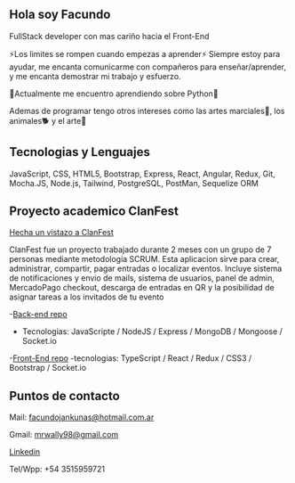 ## Hola soy Facundo 

FullStack developer con mas cariño hacia el Front-End

⚡Los limites se rompen cuando empezas a aprender⚡
Siempre estoy para ayudar, me encanta comunicarme con compañeros para enseñar/aprender, y me encanta demostrar mi trabajo y esfuerzo.

🌱Actualmente me encuentro aprendiendo sobre Python🌱

Ademas de programar tengo otros intereses como las artes marciales🥊, los animales🐕 y el arte🧩


## Tecnologias y Lenguajes

JavaScript, CSS, HTML5, Bootstrap, Express, React, Angular, Redux, Git, Mocha.JS, Node.js, Tailwind, PostgreSQL, PostMan, Sequelize ORM 

## Proyecto academico ClanFest

[Hecha un vistazo a ClanFest](https://jolly-booth-281355.netlify.app/)

ClanFest fue un proyecto trabajado durante 2 meses con un grupo de 7 personas mediante metodologia SCRUM. Esta aplicacion sirve para crear, administrar, compartir, pagar entradas o localizar eventos. Incluye sistema de notificaciones y envio de mails, sistema de usuarios, panel de admin, MercadoPago checkout, descarga de entradas en QR y la posibilidad de asignar tareas a los invitados de tu evento

-[Back-end repo](https://github.com/NaniBM/ClanFest-API)
- Tecnologias:   JavaScripte / NodeJS / Express / MongoDB / Mongoose / Socket.io

-[Front-End repo](https://github.com/christopherBryan1996/PF)
-tecnologias: TypeScript / React / Redux / CSS3 / Bootstrap / Socket.io


## Puntos de contacto

Mail: facundojankunas@hotmail.com.ar

Gmail: mrwally98@gmail.com

[Linkedin](https://www.linkedin.com/in/facundo-jankunas/)

Tel/Wpp: +54 3515959721
